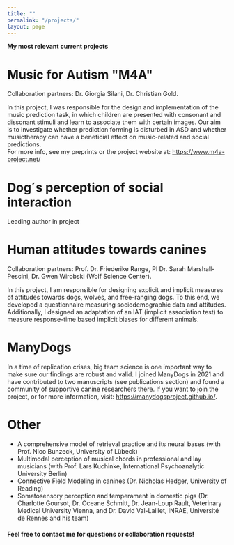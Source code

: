 ```yaml
---
title: ""
permalink: "/projects/"
layout: page
---
```

**My most relevant current projects**


# Music for Autism "M4A"

Collaboration partners: Dr. Giorgia Silani, Dr. Christian Gold. 

In this project, I was responsible for the design and implementation of the music prediction task, in which children are presented with consonant and dissonant stimuli and learn to associate them with certain images. Our aim is to investigate whether prediction forming is disturbed in ASD and whether musictherapy can have a beneficial effect on music-related and social predictions.  
For more info, see my preprints or the project website at: https://www.m4a-project.net/

# Dog´s perception of social interaction 

Leading author in project


# Human attitudes towards canines 

Collaboration partners: Prof. Dr. Friederike Range, PI Dr. Sarah Marshall-Pescini, Dr. Gwen Wirobski (Wolf Science Center). 

In this project, I am responsible for designing explicit and implicit measures of attitudes towards dogs, wolves, and free-ranging dogs. To this end, we developed a questionnaire measuring sociodemographic data and attitudes. Additionally, I designed an adaptation of an IAT (implicit association test) to measure response-time based implicit biases for different animals. 

# ManyDogs 

In a time of replication crises, big team science is one important way to make sure our findings are robust and valid. I joined ManyDogs in 2021 and have contributed to two manuscripts (see publications section) and found a community of supportive canine researchers there. 
If you want to join the project, or for more information, visit: https://manydogsproject.github.io/. 


# Other 

- A comprehensive model of retrieval practice and its neural bases (with Prof. Nico Bunzeck, University of Lübeck) 
- Multimodal perception of musical chords in professional and lay musicians (with Prof. Lars Kuchinke, International Psychoanalytic University Berlin)
- Connective Field Modeling in canines (Dr. Nicholas Hedger, University of Reading)
- Somatosensory perception and temperament in domestic pigs (Dr. Charlotte Goursot, Dr. Oceane Schmitt, Dr. Jean-Loup Rault, Veterinary Medical University Vienna, and Dr. David Val-Laillet, INRAE, Université de Rennes and his team)


####  
**Feel free to contact me for questions or collaboration requests!**
